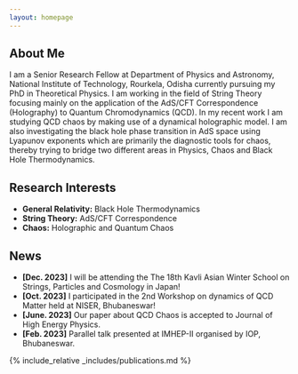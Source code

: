 ```yaml
---
layout: homepage
---
```


## About Me

I am a Senior Research Fellow at Department of Physics and Astronomy, National Institute of Technology, Rourkela, Odisha currently pursuing my PhD in Theoretical Physics. I am working in the field of String Theory focusing mainly on the application of the AdS/CFT Correspondence (Holography) to Quantum Chromodynamics (QCD). In my recent work I am studying QCD chaos by making use of a dynamical holographic model. I am also investigating the black hole phase transition in AdS space using Lyapunov exponents which are primarily the diagnostic tools for chaos, thereby trying to bridge two different areas in Physics, Chaos and Black Hole Thermodynamics.

## Research Interests

- **General Relativity:** Black Hole Thermodynamics
- **String Theory:** AdS/CFT Correspondence
- **Chaos:** Holographic and Quantum Chaos

## News

- **[Dec. 2023]** I will be attending the The 18th Kavli Asian Winter School on Strings, Particles and Cosmology in Japan!
- **[Oct. 2023]** I participated in the 2nd Workshop on dynamics of QCD Matter held at NISER, Bhubaneswar!
- **[June. 2023]** Our paper about QCD Chaos is accepted to Journal of High Energy Physics.
- **[Feb. 2023]** Parallel talk presented at IMHEP-II organised by IOP, Bhubaneswar.

{% include_relative _includes/publications.md %}
